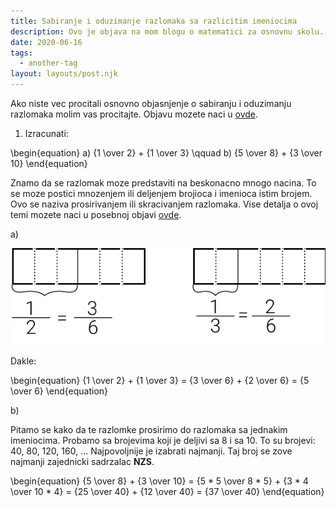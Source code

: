 ```yaml
---
title: Sabiranje i oduzimanje razlomaka sa razlicitim imeniocima
description: Ovo je objava na mom blogu o matematici za osnovnu skolu.
date: 2020-06-16
tags:
  - another-tag
layout: layouts/post.njk
---
```


Ako niste vec procitali osnovno objasnjenje o sabiranju i oduzimanju razlomaka molim vas procitajte. Objavu mozete naci u [ovde](/posts/sabiranje_i_oduzimanje_razlomaka/).

1) Izracunati:

\begin{equation}
a) {1 \over 2} + {1 \over 3} \qquad b) {5 \over 8} + {3 \over 10}
\end{equation}

Znamo da se razlomak moze predstaviti na beskonacno mnogo nacina. To se moze postici mnozenjem ili deljenjem brojioca i imenioca istim brojem. Ovo se naziva prosirivanjem ili skracivanjem razlomaka. Vise detalja o ovoj temi mozete naci u posebnoj objavi [ovde](TBD).

a)

<p style="text-align:center;"><img src="/img/sabiranje_i_oduzimanje_razlomaka_razlicit_imenilac/Objava2Z1A@3x.png"/></p>

Dakle:

\begin{equation}
{1 \over 2} + {1 \over 3} = {3 \over 6} + {2 \over 6} = {5 \over 6}
\end{equation}

b)

Pitamo se kako da te razlomke prosirimo do razlomaka sa jednakim imeniocima.
Probamo sa brojevima koji je deljivi sa 8 i sa 10.
To su brojevi: 40, 80, 120, 160, ...
Najpovoljnije je izabrati najmanji. Taj broj se zove najmanji zajednicki sadrzalac **NZS**.

\begin{equation}
{5 \over 8} + {3 \over 10} = {5 * 5 \over 8 * 5} + {3 * 4 \over 10 * 4} = {25 \over 40} + {12 \over 40} = {37 \over 40}
\end{equation}

